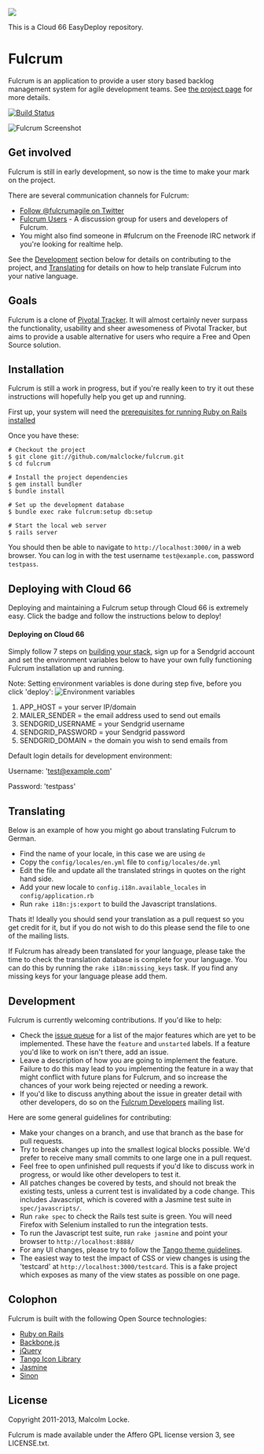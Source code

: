 <a href="http://blog.cloud66.com/post/62900887610/introducing-cloud-66-easydeploy">
<img src="https://raw.github.com/cloud66-samples/fulcrum/master/doc/easy-deploy.png"/>
</a>

This is a Cloud 66 EasyDeploy repository.

Fulcrum
=======

Fulcrum is an application to provide a user story based backlog management
system for agile development teams.  See
[the project page](http://wholemeal.co.nz/projects/fulcrum.html) for more
details.

[![Build Status](https://travis-ci.org/malclocke/fulcrum.png?branch=master)](https://travis-ci.org/malclocke/fulcrum)



![Fulcrum Screenshot](https://github.com/malclocke/fulcrum/raw/master/doc/screenshot.png)

Get involved
------------

Fulcrum is still in early development, so now is the time to make your mark on
the project.

There are several communication channels for Fulcrum:

* [Follow @fulcrumagile on Twitter](https://twitter.com/fulcrumagile)
* [Fulcrum Users](http://groups.google.com/group/fulcrum-users) - A
  discussion group for users and developers of Fulcrum.
* You might also find someone in #fulcrum on the Freenode IRC network if you're
  looking for realtime help.

See the [Development](#development) section below for details on contributing
to the project, and [Translating](#translating) for details on how to help
translate Fulcrum into your native language.

Goals
-----

Fulcrum is a clone of [Pivotal Tracker](http://pivotaltracker.com/).  It will
almost certainly never surpass the functionality, usability and sheer
awesomeness of Pivotal Tracker, but aims to provide a usable alternative for
users who require a Free and Open Source solution.

Installation
------------

Fulcrum is still a work in progress, but if you're really keen to try it out
these instructions will hopefully help you get up and running.

First up, your system will need the
[prerequisites for running Ruby on Rails installed](http://rubyonrails.org/download)

Once you have these:

    # Checkout the project
    $ git clone git://github.com/malclocke/fulcrum.git
    $ cd fulcrum

    # Install the project dependencies
    $ gem install bundler
    $ bundle install

    # Set up the development database
    $ bundle exec rake fulcrum:setup db:setup

    # Start the local web server
    $ rails server

You should then be able to navigate to `http://localhost:3000/` in a web browser.
You can log in with the test username `test@example.com`, password `testpass`.

## Deploying with Cloud 66
Deploying and maintaining a Fulcrum setup through Cloud 66 is extremely easy. 
Click the badge and follow the instructions below to deploy!

#### Deploying on Cloud 66
Simply follow 7 steps on [building your stack](https://www.cloud66.com/help/first_stack), sign up for a Sendgrid account and set 
the environment variables below to have your own fully functioning Fulcrum installation up and running. 

Note: Setting environment variables is done during step five, before you click 'deploy':
![Environment variables](https://raw.github.com/cloud66-samples/fulcrum/master/doc/environment_variables.png)

1. APP_HOST = your server IP/domain
2. MAILER_SENDER = the email address used to send out emails
3. SENDGRID_USERNAME = your Sendgrid username
4. SENDGRID_PASSWORD = your Sendgrid password
5. SENDGRID_DOMAIN = the domain you wish to send emails from

Default login details for development environment:

Username: 'test@example.com'

Password: 'testpass'

Translating
-----------

Below is an example of how you might go about translating Fulcrum to German.

* Find the name of your locale, in this case we are using `de`
* Copy the `config/locales/en.yml` file to `config/locales/de.yml`
* Edit the file and update all the translated strings in quotes on the right
  hand side.
* Add your new locale to `config.i18n.available_locales` in
  `config/application.rb`
* Run `rake i18n:js:export` to build the Javascript translations.

Thats it!  Ideally you should send your translation as a pull request so you
get credit for it, but if you do not wish to do this please send the file to
one of the mailing lists.

If Fulcrum has already been translated for your language, please take the time
to check the translation database is complete for your language.  You can do
this by running the `rake i18n:missing_keys` task.  If you find any missing
keys for your language please add them.

Development
-----------

Fulcrum is currently welcoming contributions.  If you'd like to help:

* Check the [issue queue](http://github.com/malclocke/fulcrum/issues) for a
  list of the major features which are yet to be implemented.  These have the
  `feature` and `unstarted` labels.  If a feature you'd like to work on isn't
  there, add an issue.
* Leave a description of how you are going to implement the feature.  Failure
  to do this may lead to you implementing the feature in a way that might
  conflict with future plans for Fulcrum, and so increase the chances of your
  work being rejected or needing a rework.
* If you'd like to discuss anything about the issue in greater detail with
  other developers, do so on the
  [Fulcrum Developers](http://groups.google.com/group/fulcrum-devel) mailing
  list.

Here are some general guidelines for contributing:

* Make your changes on a branch, and use that branch as the base for pull
  requests.
* Try to break changes up into the smallest logical blocks possible.  We'd
  prefer to receive many small commits to one large one in a pull request.
* Feel free to open unfinished pull requests if you'd like to discuss work
  in progress, or would like other developers to test it.
* All patches changes be covered by tests, and should not break the existing
  tests, unless a current test is invalidated by a code change.  This includes
  Javascript, which is covered with a Jasmine test suite in `spec/javascripts/`.
* Run `rake spec` to check the Rails test suite is green. You will need 
  Firefox with Selenium installed to run the integration tests.
* To run the Javascript test suite, run `rake jasmine` and point your browser
  to `http://localhost:8888/`
* For any UI changes, please try to follow the
  [Tango theme guidelines](http://tango.freedesktop.org/Tango_Icon_Theme_Guidelines).
* The easiest way to test the impact of CSS or view changes is using the
  'testcard' at `http://localhost:3000/testcard`.  This is a fake project which
  exposes as many of the view states as possible on one page.


Colophon
--------

Fulcrum is built with the following Open Source technologies:

* [Ruby on Rails](http://rubyonrails.org/)
* [Backbone.js](http://documentcloud.github.com/backbone/)
* [jQuery](http://jquery.com/)
* [Tango Icon Library](http://tango.freedesktop.org/Tango_Icon_Library)
* [Jasmine](http://pivotal.github.com/jasmine/)
* [Sinon](http://sinonjs.org/)

License
-------
Copyright 2011-2013, Malcolm Locke.

Fulcrum is made available under the Affero GPL license version 3, see
LICENSE.txt.
